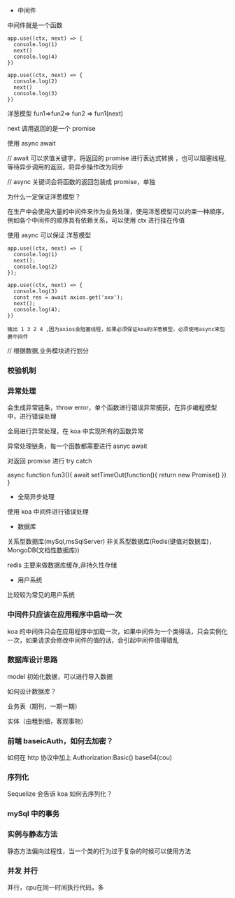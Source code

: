 - 中间件

中间件就是一个函数

```
app.use((ctx, next) => {
  console.log(1)
  next()
  console.log(4)
})

app.use((ctx, next) => {
  console.log(2)
  next()
  console.log(3)
})

```

洋葱模型 fun1=>fun2=> fun2 => fun1(next)

next 调用返回的是一个 promise

使用 async await

// await 可以求值关键字，将返回的 promise 进行表达式转换 ，也可以阻塞线程, 等待异步调用的返回，将异步操作改为同步

// async 关键词会将函数的返回包装成 promise，单独

为什么一定保证洋葱模型？

在生产中会使用大量的中间件来作为业务处理，使用洋葱模型可以约束一种顺序，例如各个中间件的顺序具有依赖关系，可以使用 ctx 进行挂在传值

使用 async 可以保证 洋葱模型

```
app.use((ctx, next) => {
  console.log(1)
  next();
  console.log(2)
});

app.use((ctx, next) => {
  console.log(3)
  const res = await axios.get('xxx');
  next();
  console.log(4);
})

输出 1 3 2 4 ,因为axios会阻塞线程，如果必须保证koa的洋葱模型，必须使用async来包裹中间件
```

// 根据数据,业务模块进行划分

### 校验机制

### 异常处理

会生成异常链条，throw error，单个函数进行错误异常捕获，在异步编程模型中，进行错误处理

全局进行异常处理，在 koa 中实现所有的函数异常

异常处理链条，每一个函数都需要进行 asnyc await

对返回 promise 进行 try catch

async function fun3(){
await setTimeOut(function(){
return new Promise()
})
}

- 全局异步处理

使用 koa 中间件进行错误处理

- 数据库

关系型数据库(mySql,msSqlServer)
非关系型数据库(Redis(键值对数据库)，MongoDB(文档性数据库))

redis 主要来做数据库缓存,非持久性存储

- 用户系统

比较较为常见的用户系统

### 中间件只应该在应用程序中启动一次

koa 的中间件只会在应用程序中加载一次，如果中间件为一个类得话，只会实例化一次，如果请求会修改中间件的值的话，会引起中间件值得错乱

### 数据库设计思路

model 初始化数据，可以进行导入数据

如何设计数据库？

业务表（期刊，一期一期）

实体（由粗到细，客观事物）

### 前端 baseicAuth，如何去加密？

如何在 http 协议中加上 Authorization:Basic() base64(cou)

### 序列化

Sequelize 会告诉 koa 如何去序列化？

### mySql 中的事务

### 实例与静态方法

静态方法偏向过程性，当一个类的行为过于复杂的时候可以使用方法


### 并发 并行

并行，cpu在同一时间执行代码，多